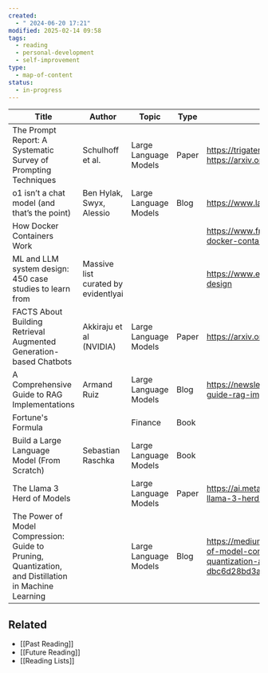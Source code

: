 ```yaml
---
created:
  - " 2024-06-20 17:21"
modified: 2025-02-14 09:58
tags:
  - reading
  - personal-development
  - self-improvement
type:
  - map-of-content
status:
  - in-progress
---
```


| Title                                                                                                | Author                              | Topic                 | Type  | Link(s)                                                                                                                                 |
| ---------------------------------------------------------------------------------------------------- | ----------------------------------- | --------------------- | ----- | --------------------------------------------------------------------------------------------------------------------------------------- |
| The Prompt Report: A Systematic Survey of Prompting Techniques                                       | Schulhoff et al.                    | Large Language Models | Paper | https://trigaten.github.io/Prompt_Survey_Site/<br>https://arxiv.org/pdf/2406.06608                                                      |
| o1 isn’t a chat model (and that’s the point)                                                         | Ben Hylak, Swyx, Alessio            | Large Language Models | Blog  | https://www.latent.space/p/o1-skill-issue                                                                                               |
| How Docker Containers Work                                                                           |                                     |                       |       | https://www.freecodecamp.org/news/how-docker-containers-work/                                                                           |
| ML and LLM system design: 450 case studies to learn from                                             | Massive list curated by evidentlyai |                       |       | https://www.evidentlyai.com/ml-system-design                                                                                            |
| FACTS About Building Retrieval Augmented Generation-based Chatbots                                   | Akkiraju et al (NVIDIA)             | Large Language Models | Paper | https://arxiv.org/abs/2407.07858                                                                                                        |
| A Comprehensive Guide to RAG Implementations                                                         | Armand Ruiz                         | Large Language Models | Blog  | https://newsletter.armand.so/p/comprehensive-guide-rag-implementations                                                                  |
| Fortune's Formula                                                                                    |                                     | Finance               | Book  |                                                                                                                                         |
| Build a Large Language Model (From Scratch)                                                          | Sebastian Raschka                   | Large Language Models | Book  |                                                                                                                                         |
| The Llama 3 Herd of Models                                                                           |                                     | Large Language Models | Paper | <https://ai.meta.com/research/publications/the-llama-3-herd-of-models/>                                                                 |
| The Power of Model Compression: Guide to Pruning, Quantization, and Distillation in Machine Learning |                                     | Large Language Models | Blog  | <https://medium.com/@thisisrishi/the-power-of-model-compression-guide-to-pruning-quantization-and-distillation-in-machine-dbc6d28bd3a3> |

## Related 
* [[Past Reading]]
* [[Future Reading]]
* [[Reading Lists]]